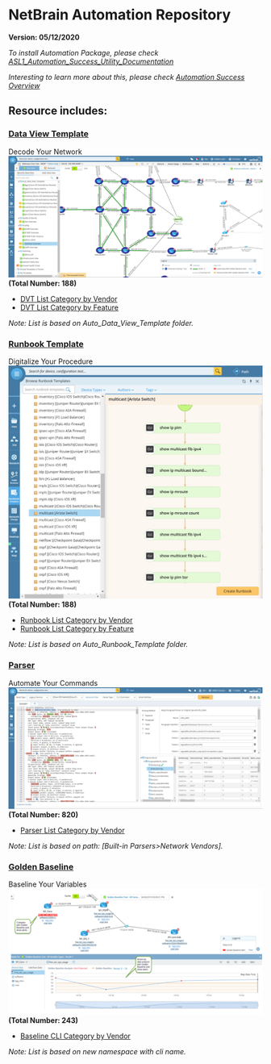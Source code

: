 # NetBrain Automation Repository
**Version: 05/12/2020**

*To install Automation Package, please check [ASL1_Automation_Success_Utility_Documentation](docs/ASL1_Automation_Success_Utility_Documentation.pdf)*

*Interesting to learn more about this, please check [Automation Success Overview](https://www.netbraintech.com/blog/automation-success-overview/)*

## Resource includes:

### [Data View Template](https://www.netbraintech.com/docs/ie80/help/index.html?data-view.htm)
Decode Your Network 
![alt text](images/dvt.png "NetBrain Data View")
**(Total Number: 188)**
* [DVT List Category by Vendor](resource_list/data_view_template/byVendor.md)
* [DVT List Category by Feature](resource_list/data_view_template/byFeature.md)

*Note: List is based on Auto_Data_View_Template folder.*

### [Runbook Template](https://www.netbraintech.com/docs/ie80/help/index.html?using-runbook.htm)
Digitalize Your Procedure
![alt text](images/runbook.png "NetBrain Runbook")
**(Total Number: 188)**
* [Runbook List Category by Vendor](resource_list/runbook_template/byVendor.md)
* [Runbook List Category by Feature](resource_list/runbook_template/byFeature.md)

*Note: List is based on Auto_Runbook_Template folder.*

### [Parser](https://www.netbraintech.com/docs/ie80/help/index.html?parser-library.htm)
Automate Your Commands
![alt text](images/parser.png "NetBrain Parser")
**(Total Number: 820)**
* [Parser List Category by Vendor](resource_list/parser/byVendor.md)

*Note: List is based on path: [Built-in Parsers>Network Vendors].*

### [Golden Baseline](https://www.netbraintech.com/docs/ie80/help/index.html?golden-baseline.htm)
Baseline Your Variables
![alt text](images/golden_baseline_variable.png "NetBrain Golden Baseline")
**(Total Number: 243)**
* [Baseline CLI Category by Vendor](resource_list/golden_baseline/byVendor.md)

*Note: List is based on new namespace with cli name.*